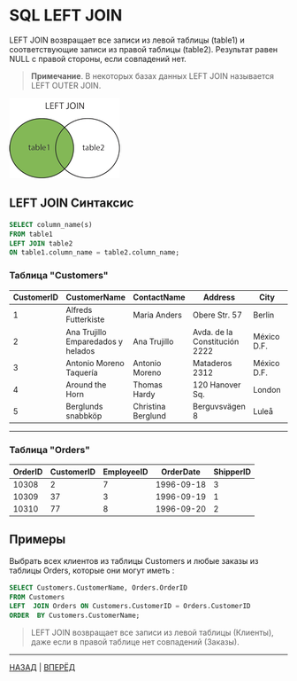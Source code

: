 # SQL  LEFT JOIN

LEFT JOIN возвращает все записи из левой таблицы (table1) и соответствующие записи из правой таблицы (table2). Результат равен NULL с правой стороны, если совпадений нет.

> **Примечание**. В некоторых базах данных LEFT JOIN называется LEFT OUTER JOIN.
> 

![LEFT JOIN](/Images/img_leftjoin.gif)

## LEFT JOIN Синтаксис

``` SQL
SELECT column_name(s) 
FROM table1 
LEFT JOIN table2
ON table1.column_name = table2.column_name;
```

### Таблица "Customers"

| CustomerID | CustomerName | ContactName | Address | City | PostalCode | Country |
|--|--|--|--|--|--|--|
| 1 | Alfreds Futterkiste | Maria Anders | Obere Str. 57 | Berlin | 12209 | Germany |
| 2 | Ana Trujillo Emparedados y helados | Ana Trujillo | Avda. de la Constitución 2222 | México D.F. | 05021 | Mexico |
| 3 | Antonio Moreno Taquería | Antonio Moreno | Mataderos 2312 | México D.F. | 05023 | Mexico |
| 4 | Around the Horn | Thomas Hardy | 120 Hanover Sq. | London | WA1 1DP | UK |
| 5 | Berglunds snabbköp | Christina Berglund | Berguvsvägen 8 | Luleå | S-958 22 | Sweden |
---

### Таблица "Orders"

| OrderID | CustomerID | EmployeeID | OrderDate | ShipperID |
|--|--|--|--|--|
| 10308 | 2 | 7 | 1996-09-18 | 3 |
| 10309 | 37 | 3 | 1996-09-19 | 1 |
| 10310 | 77 | 8 | 1996-09-20 | 2 |

## Примеры

Выбрать всех клиентов из таблицы Customers и любые заказы из таблицы Orders, которые они могут иметь :
``` SQL
SELECT Customers.CustomerName, Orders.OrderID
FROM Customers
LEFT  JOIN Orders ON Customers.CustomerID = Orders.CustomerID
ORDER  BY Customers.CustomerName;
```

> LEFT JOIN возвращает все записи из левой таблицы (Клиенты), даже если в правой таблице нет совпадений (Заказы).

---

[НАЗАД](/SQL_Tutorial/SQL_INNER_JOIN.md)  | [ВПЕРЁД](/SQL_Tutorial/SQL_RIGHT_JOIN.md)

